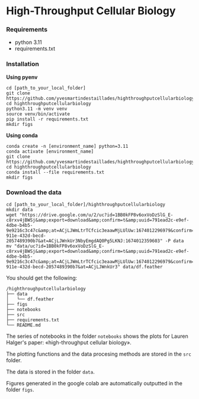 # High-Throughput Cellular Biology

### Requirements
- python 3.11
- requirements.txt

### Installation

**Using pyenv**

```
cd [path_to_your_local_folder]
git clone https://github.com/yvesmartindestaillades/highthroughputcellularbiology
cd highthroughputcellularbiology
python3.11 -m venv venv
source venv/bin/activate
pip install -r requirements.txt
mkdir figs
```

**Using conda**

```
conda create -n [environment_name] python=3.11
conda activate [environment_name]
git clone https://github.com/yvesmartindestaillades/highthroughputcellularbiology
cd highthroughputcellularbiology
conda install --file requirements.txt
mkdir figs
```

### Download the data
```
cd [path_to_your_local_folder]/highthroughputcellularbiology
mkdir data
wget "https://drive.google.com/u/2/uc?id=1BB0kFP8v6oxVoDzSlG_E-c8rxv4jBWSj&amp;export=download&amp;confirm=t&amp;uuid=791ead2c-e9ef-4dbe-b4b5-9e9216c3c47c&amp;at=ACjLJWmLtrTCfcic3eaawMjLUlUw:1674012296979&confirm=t&uuid=9c0d55e2-911e-432d-becd-2057489390b7&at=ACjLJWnkUr3NbyEmgdAQ0Pg5LKNJ:1674012359603" -P data
mv "data/uc?id=1BB0kFP8v6oxVoDzSlG_E-c8rxv4jBWSj&amp;export=download&amp;confirm=t&amp;uuid=791ead2c-e9ef-4dbe-b4b5-9e9216c3c47c&amp;at=ACjLJWmLtrTCfcic3eaawMjLUlUw:1674012296979&confirm=t&uuid=9c0d55e2-911e-432d-becd-2057489390b7&at=ACjLJWnkUr3" data/df.feather
```

You should get the following:
```
/highthroughputcellularbiology
├── data
│   └── df.feather
├── figs
├── notebooks
├── src
├── requirements.txt
└── README.md
```

The series of notebooks in the folder `notebooks` shows the plots for Lauren Halger's paper: «high-throughput cellular biology».

The plotting functions and the data procesing methods are stored in the `src` folder.

The data is stored in the folder `data`.

Figures generated in the google colab are automatically outputted in the folder `figs`.